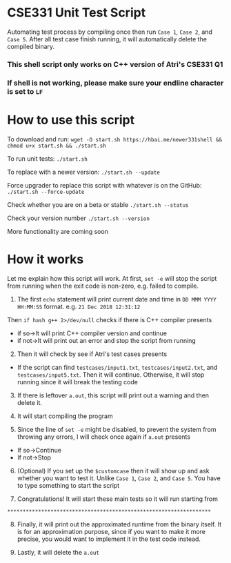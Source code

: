 # CSE331 Unit Test Script
Automating test process by compiling once then run `Case 1`, `Case 2`, and `Case 5`. After all test case finish running, it will automatically delete the compiled binary.
### This shell script only works on C++ version of Atri's CSE331 Q1

### If shell is not working, please make sure your endline character is set to `LF`

# How to use this script

To download and run: `wget -O start.sh https://hbai.me/newer331shell && chmod u+x start.sh && ./start.sh`

To run unit tests: `./start.sh`

To replace with a newer version: `./start.sh --update`

Force upgrader to replace this script with whatever is on the GitHub: `./start.sh --force-update`

Check whether you are on a beta or stable `./start.sh --status`

Check your version number `./start.sh --version`

More functionality are coming soon

# How it works
Let me explain how this script will work.
At first, `set -e` will stop the script from running when the exit code is non-zero, e.g. failed to compile.

1. The first `echo` statement will print current date and time in `DD MMM YYYY HH:MM:SS` format. e.g. `21 Dec 2018 12:31:12`

Then `if hash g++ 2>/dev/null` checks if there is C++ compiler presents
* if so->It will print C++ compiler version and continue
* if not->It will print out an error and stop the script from running

2. Then it will check by see if Atri's test cases presents
* If the script can find `testcases/input1.txt`, `testcases/input2.txt`, and `testcases/input5.txt`. Then it will continue. Otherwise, it will stop running since it will break the testing code

3. If there is leftover `a.out`, this script will print out a warning and then delete it.

4. It will start compiling the program

5. Since the line of `set -e` might be disabled, to prevent the system from throwing any errors, I will check once again if `a.out`  presents
* If so->Continue
* If not->Stop

6. (Optional) If you set up the `$customcase` then it will show up and ask whether you want to test it. Unlike `Case 1`, `Case 2`, and `Case 5`. You have to type something to start the script

7. Congratulations! It will start these main tests so it will run starting from 

`******************************************************************`

8. Finally, it will print out the approximated runtime from the binary itself. It is for an approximation purpose, since if you want to make it more precise, you would want to implement it in the test code instead.

9. Lastly, it will delete the `a.out`
